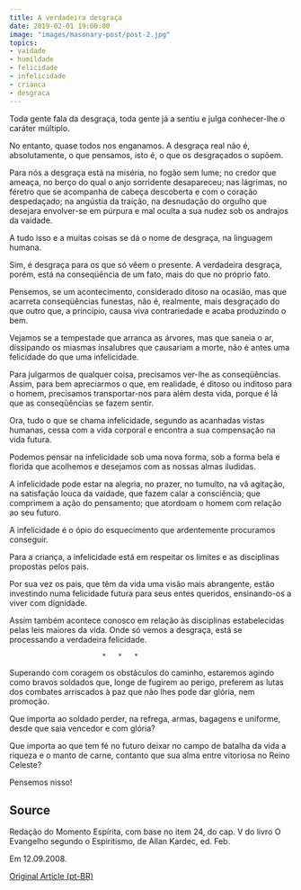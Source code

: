 ```yaml
---
title: A verdadeira desgraça
date: 2019-02-01 19:00:00
image: "images/masonary-post/post-2.jpg"
topics: 
- vaidade
- humildade
- felicidade
- infelicidade
- crianca
- desgraca
---
```


Toda gente fala da desgraça, toda gente já a sentiu e julga
conhecer-lhe o caráter múltiplo.

No entanto, quase todos nos enganamos. A desgraça real não é,
absolutamente, o que pensamos, isto é, o que os desgraçados o supõem.

Para nós a desgraça está na miséria, no fogão sem lume; no credor que
ameaça, no berço do qual o anjo sorridente desapareceu; nas lágrimas, no
féretro que se acompanha de cabeça descoberta e com o coração despedaçado; na
angústia da traição, na desnudação do orgulho que desejara envolver-se em
púrpura e mal oculta a sua nudez sob os andrajos da vaidade.

A tudo isso e a muitas coisas se dá o nome de desgraça, na linguagem
humana.

Sim, é desgraça para os que só vêem o presente. A verdadeira desgraça,
porém, está na conseqüência de um fato, mais do que no próprio fato.

Pensemos, se um acontecimento, considerado ditoso na ocasião, mas que
acarreta conseqüências funestas, não é, realmente, mais desgraçado do que outro
que, a princípio, causa viva contrariedade e acaba produzindo o bem.

Vejamos se a tempestade que arranca as árvores, mas que saneia o ar,
dissipando os miasmas insalubres que causariam a morte, não é antes uma
felicidade do que uma infelicidade.

Para julgarmos de qualquer coisa, precisamos ver-lhe as conseqüências.
Assim, para bem apreciarmos o que, em realidade, é ditoso ou inditoso para o
homem, precisamos transportar-nos para além desta vida, porque é lá que as
conseqüências se fazem sentir.

Ora, tudo o que se chama infelicidade, segundo as acanhadas vistas
humanas, cessa com a vida corporal e encontra a sua compensação na vida futura.

Podemos pensar na infelicidade sob uma nova forma, sob a forma bela e
florida que acolhemos e desejamos com as nossas almas iludidas.

A infelicidade pode estar na alegria, no prazer, no tumulto, na vã
agitação, na satisfação louca da vaidade, que fazem calar a consciência; que
comprimem a ação do pensamento; que atordoam o homem com relação ao seu futuro.

A infelicidade é o ópio do esquecimento que ardentemente procuramos
conseguir.

Para a criança, a infelicidade está em respeitar os limites e as
disciplinas propostas pelos pais.

Por sua vez os pais, que têm da vida uma visão mais abrangente, estão
investindo numa felicidade futura para seus entes queridos, ensinando-os a
viver com dignidade.

Assim também acontece conosco em relação às disciplinas estabelecidas
pelas leis maiores da vida. Onde só vemos a desgraça, está se processando a
verdadeira felicidade.

                           *   *   *

Superando com coragem os obstáculos do caminho, estaremos agindo como
bravos soldados que, longe de fugirem ao perigo, preferem as lutas dos combates
arriscados à paz que não lhes pode dar glória, nem promoção.

Que importa ao soldado perder, na refrega, armas, bagagens e uniforme,
desde que saia vencedor e com glória?

Que importa ao que tem fé no futuro deixar no campo de batalha da vida
a riqueza e o manto de carne, contanto que sua alma entre vitoriosa no Reino
Celeste?

Pensemos nisso!


## Source
Redação do Momento Espírita, com base no item 24,
do cap. V do livro O Evangelho segundo o Espiritismo,
de Allan Kardec, ed. Feb.

Em 12.09.2008.


[Original Article (pt-BR)](http://momento.com.br/pt/ler_texto.php?id=1956)
